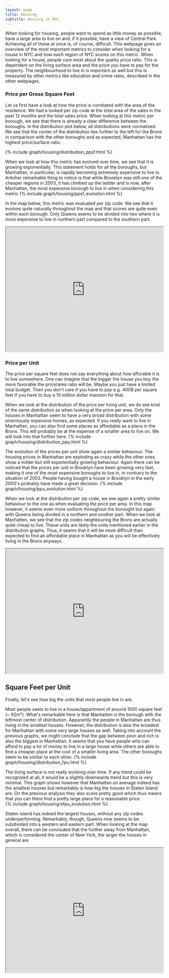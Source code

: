 ```yaml
---
layout: page
title: Housing
subtitle: Housing in NYC
---
```


When looking for housing, people want to spend as little money as possible, have a large area to live on and, if it possible, have a view of Central Park. Achieving all of these at once is, of course, difficult. This webpage gives an overview of the most important metrics to consider when looking for a house in NYC and how each region of NYC scores on this metric. When looking for a house, people care most about the quality price ratio. This is dependent on the living surface area and the price you have to pay for the property. The neighbourhood to live in is important as well but this is measured by other metrics like education and crime rates, described in the other webpages.

### Price per Gross Square Feet
Let us first have a look at how the price is correlated with the area of the residence. We had a looked per zip code at the total area of the sales in the past 12 months and the total sales price. When looking at this metric per borough, we see that there is already a clear difference between the boroughs. In the distribution plot below, all distributions were normalized. We see that the center of the distribution lies further to the left for the Bronx in comparison with the other boroughs and as expected, Manhattan has the highest price/surface ratio.

{% include graph/housing/distribution_ppsf.html %}   

When we look at how this metric has evolved over time, we see that it is growing exponentially. This statement holds for all the boroughs, but Manhattan, in particular, is rapidly becoming extremely expensive to live in. Antoher remarkable thing to notice is that while Brooklyn was still one of the cheaper regions in 2003, it has climbed up the ladder and is now, after Manhattan, the most expensive borough to live in when considering this metric
{% include graph/housing/ppsf_evolution.html %}   

In the map below, this metric was evaluated per zip code. We see that it evolves quite naturally throughout the map and that scores are quite even within each borough. Only Queens seems to be divided into two where it is more expensive to live in northern part compared to the southern part.
<iframe src="https://thibauldbraet.github.io/maps/housing/NYC_PPSF.html" width="100%" height="400px"></iframe>

### Price per Unit
The price per square feet does not say everything about how afforable it is to live somewhere. One can imagine that the bigger the house you buy the more favorable the price/area ratio will be. Maybe you just have a limited total budget. Then you don't care if you have to pay e.g. 400\$ per square feet if you have to buy a 10 million dollar mansion for that.   

When we look at the distribution of the price per living unit, we do see kind of the same distribution as when looking at the price per area. Only the houses in Manhattan seem to have a very broad distribution with some enormously expensive homes, as expected. If you really want to live in Manhattan, you can also find some places as affordable as a place in the Bronx. This will probably be at the expense of a smaller area to live on. We will look into that further here.
{% include graph/housing/distribution_ppu.html %}   

The evolution of the prices per unit show again a similar behaviour. The housing prices in Manhattan are exploding as crazy while the other ones show a milder but still exponentially growing behaviour. Again there can be noticed that the prices per unit in Brooklyn have been growing very fast, making it one of the most expensive boroughs to live in, in contrary to the situation of 2003. People having bought a house in Brooklyn in the early 2000's probably have made a great decision.
{% include graph/housing/ppu_evolution.html %}   

When we look at the distribution per zip code, we see again a pretty similar behaviour to the one as when evaluating the price per area. In this map however, it seems even more uniform throughout the borought but again with Queens being divided in a northern and souther part. When we look at Manhatten, we see that the zip codes neighbouring the Bronx are actually quite cheap to live. These units are likely the units mentioned earlier in the distribution graphs. Thus, it seems that it will be more difficult than expected to find an affordable place in Manhattan as you will be effectively living in the Bronx anyways.
<iframe src="https://thibauldbraet.github.io/maps/housing/NYC_PPU.html" width="100%" height="400px"></iframe>


## Square Feet per Unit
Finally, let's see how big the units that most people live in are.

Most people seem to live in a house/appartment of around 1000 square feet (~ 92m²). What's remarkable here is that Manhatten is the borough with the leftmost center of distribution. Apparantly the people in Manhattan are thus living in the smallest houses. However, the distribution is also the broadest for Manhattan with some very large houses as well. Taking into account the previous graphs, we might conclude that the gap between poor and rich is also the biggest in Manhattan. It seems that you have people who can afford to pay a lot of money to live in a large house while others are able to find a cheaper place at the cost of a smaller living area. The other boroughs seem to be similar to each other.
{% include graph/housing/distribution_fpu.html %} 

The living surface is not really evolving over time. If any trend could be recognized at all, it would be a slightly downwards trend but this is very minimal. This graph shows however that Manhattan on average indeed has the smallest houses but remarkably is how big the houses in Staten Island are. On the previous analysis they also score pretty good which thus means that you can there find a pretty large place for a reasonable price.  
{% include graph/housing/sfpu_evolution.html %}

Staten Island has indeed the largest houses, without any zip codes underperforming. Remarkably, though, Queens now seems to be subdivided into a western and eastern part. When looking at the map overall, there can be concluded that the further away from Manhattan, which is considered the center of New York, the larger the houses in general are
<iframe src="https://thibauldbraet.github.io/maps/housing/NYC_FPU.html" width="100%" height="400px"></iframe>

